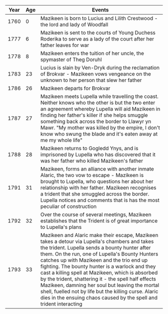 | Year | Age | Events |
| ---- | ---- | ---- |
| 1760 | 0 | Mazikeen is born to Lucius and Lilith Crestwood - the lord and lady of Woodfall |
| 1777 | 6 | Mazikeen is sent to the courts of Young Duchess Roderika to serve as a lady of the court after her father leaves for war  |
| 1778 | 8 | Mazikeen enters the tuition of her uncle, the spymaster of Theg Doruhl |
| 1783 | 23 | Lucius is slain by Ven-Dryk during the reclamation of Brokvar - Mazikeen vows vengeance on the unknown to her person that slew her father |
| 1786 | 26 | Mazikeen departs for Brokvar |
| 1787 | 27 | Mazikeen meets Lupella while travelling the coast. Neither knows who the other is but the two enter an agreement whereby Lupella will aid Mazikeen in finding her father's killer if she helps smuggle something back across the border to Llawyr yn Mawr. "My mother was killed by the empire, I don't know who swung the blade and it's eaten away at me my whole life" |
| 1788 | 28 | Mazikeen returns to Gogledd Ynys, and is imprisoned by Lupella who has discovered that it was her father who killed Mazikeen's father |
| 1791 | 31 | Mazikeen, forms an alliance with another inmate Alaric, the two vow to escape - Mazikeen is brought to Lupella, who questions her about her relationship with her father. Mazikeen recognises a trident that she smuggled across the border. Lupella notices and comments that is has the most peculiar of construction |
| 1792 | 32 | Over the course of several meetings, Mazikeen establishes that the Trident is of great importance to Lupella's plans |
| 1793 | 33 | Mazikeen and Alaric make their escape, Mazikeen takes a detour via Lupella's chambers and takes the trident. Lupella sends a bounty hunter after them. On the run, one of Lupella's Bounty Hunters catches up with Mazikeen and the trio end up fighting. The bounty hunter is a warlock and they cast a killing spell at Mazikeen, which is absorbed by the trident, shattering it - the spell half effects Mazikeen, damning her soul but leaving the mortal shell, fuelled not by life but the killing curse. Alaric dies in the ensuing chaos caused by the spell and trident interacting |